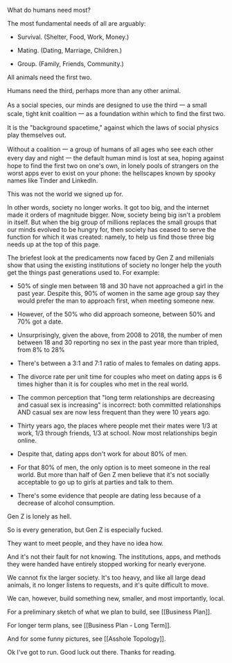 What do humans need most?

The most fundamental needs of all are arguably:

- Survival. (Shelter, Food, Work, Money.)

- Mating. (Dating, Marriage, Children.)

- Group. (Family, Friends, Community.)

All animals need the first two.

Humans need the third, perhaps more than any other animal.

As a social species, our minds are designed to use the third 一 a small scale, tight knit coalition 一 as a foundation within which to find the first two.

It is the "background spacetime," against which the laws of social physics play themselves out.

Without a coalition 一 a group of humans of all ages who see each other every day and night 一 the default human mind is lost at sea, hoping against hope to find the first two on one's own, in lonely pools of strangers on the worst apps ever to exist on your phone: the hellscapes known by spooky names like Tinder and LinkedIn.

This was not the world we signed up for.

In other words, society no longer works. It got too big, and the internet made it orders of magnitude bigger. Now, society being big isn't a problem in itself. But when the big group of millions replaces the small groups that our minds evolved to be hungry for, then society has ceased to serve the function for which it was created: namely, to help us find those three big needs up at the top of this page.

The briefest look at the predicaments now faced by Gen Z and millenials show that using the existing institutions of society no longer help the youth get the things past generations used to. For example:

- 50% of single men between 18 and 30 have not approached a girl in the past year. Despite this, 90% of women in the same age group say they would prefer the man to approach first, when meeting someone new.

- However, of the 50% who did approach someone, between 50% and 70% got a date.

- Unsurprisingly, given the above, from 2008 to 2018, the number of men between 18 and 30 reporting no sex in the past year more than tripled, from 8% to 28%

- There's between a 3:1 and 7:1 ratio of males to females on dating apps.

- The divorce rate per unit time for couples who meet on dating apps is 6 times higher than it is for couples who met in the real world.

- The common perception that "long term relationships are decreasing and casual sex is increasing" is incorrect: both committed relationships AND casual sex are now less frequent than they were 10 years ago.

- Thirty years ago, the places where people met their mates were 1/3 at work, 1/3 through friends, 1/3 at school. Now most relationships begin online.

- Despite that, dating apps don't work for about 80% of men.

- For that 80% of men, the only option is to meet someone in the real world. But more than half of Gen Z men believe that it's not socially acceptable to go up to girls at parties and talk to them.

- There's some evidence that people are dating less because of a decrease of alcohol consumption.

Gen Z is lonely as hell.

So is every generation, but Gen Z is especially fucked.

They want to meet people, and they have no idea how.

And it's not their fault for not knowing. The institutions, apps, and methods they were handed have entirely stopped working for nearly everyone.

We cannot fix the larger society. It's too heavy, and like all large dead animals, it no longer listens to requests, and it's quite difficult to move.

We can, however, build something new, smaller, and most importantly, local.

For a preliminary sketch of what we plan to build, see [[Business Plan]].

For longer term plans, see [[Business Plan - Long Term]].

And for some funny pictures, see [[Asshole Topology]].

Ok I've got to run. Good luck out there. Thanks for reading.